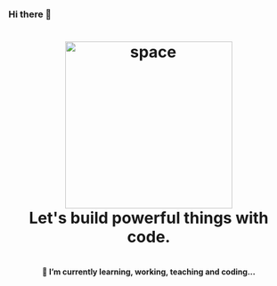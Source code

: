 ### Hi there 👋

<h1 align="center">
  <a target="_blank" rel="noopener noreferrer" href="https://twitter.com/rocksfenix" >
   <img
    src="https://cdn.statically.io/gh/rocksfenix/sources/14fb922d/spacecraft.svg"
    alt="space"
    width="300"
    align="center"
   />
  </a>
  <br>
   Let's build powerful things with code.
  <br>
</h1>

<h4 align="center">
  <br>
   🌱 I’m currently learning, working, teaching and coding...
  <br>
</h4>


<!--
**rocksfenix/rocksfenix** is a ✨ _special_ ✨ repository because its `README.md` (this file) appears on your GitHub profile.

Here are some ideas to get you started:

- 🔭 I’m currently working on ...
- 🌱 I’m currently learning ...
- 👯 I’m looking to collaborate on ...
- 🤔 I’m looking for help with ...
- 💬 Ask me about ...
- 📫 How to reach me: ...
- 😄 Pronouns: ...
- ⚡ Fun fact: ...
-->
